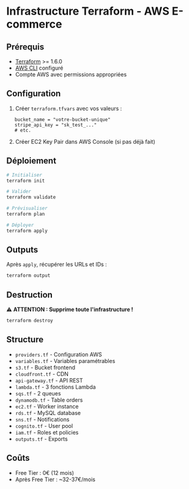 # Infrastructure Terraform - AWS E-commerce

## Prérequis

- [Terraform](https://www.terraform.io/downloads) >= 1.6.0
- [AWS CLI](https://aws.amazon.com/cli/) configuré
- Compte AWS avec permissions appropriées

## Configuration

1. Créer `terraform.tfvars` avec vos valeurs :
```hcl
   bucket_name = "votre-bucket-unique"
   stripe_api_key = "sk_test_..."
   # etc.
```

2. Créer EC2 Key Pair dans AWS Console (si pas déjà fait)

## Déploiement
```bash
# Initialiser
terraform init

# Valider
terraform validate

# Prévisualiser
terraform plan

# Déployer
terraform apply
```

## Outputs

Après `apply`, récupérer les URLs et IDs :
```bash
terraform output
```

## Destruction

⚠️ **ATTENTION : Supprime toute l'infrastructure !**
```bash
terraform destroy
```

## Structure

- `providers.tf` - Configuration AWS
- `variables.tf` - Variables paramétrables
- `s3.tf` - Bucket frontend
- `cloudfront.tf` - CDN
- `api-gateway.tf` - API REST
- `lambda.tf` - 3 fonctions Lambda
- `sqs.tf` - 2 queues
- `dynamodb.tf` - Table orders
- `ec2.tf` - Worker instance
- `rds.tf` - MySQL database
- `sns.tf` - Notifications
- `cognito.tf` - User pool
- `iam.tf` - Roles et policies
- `outputs.tf` - Exports

## Coûts

- Free Tier : 0€ (12 mois)
- Après Free Tier : ~32-37€/mois
```